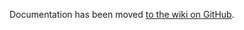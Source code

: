 Documentation has been moved [to the wiki on GitHub](https://github.com/Mihara/RasterPropMonitor/wiki).
